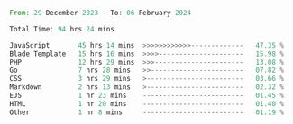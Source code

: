 
<!--START_SECTION:waka-->

```rust
From: 29 December 2023 - To: 06 February 2024

Total Time: 94 hrs 24 mins

JavaScript       45 hrs 14 mins  >>>>>>>>>>>>-------------   47.35 %
Blade Template   15 hrs 16 mins  >>>>---------------------   15.98 %
PHP              12 hrs 29 mins  >>>----------------------   13.08 %
Go               7 hrs 28 mins   >>-----------------------   07.82 %
CSS              3 hrs 29 mins   >------------------------   03.66 %
Markdown         2 hrs 13 mins   >------------------------   02.32 %
EJS              1 hr 23 mins    -------------------------   01.45 %
HTML             1 hr 20 mins    -------------------------   01.40 %
Other            1 hr 8 mins     -------------------------   01.19 %
```

<!--END_SECTION:waka-->
<!---
Abedmuh/Abedmuh is a ✨ special ✨ repository because its `README.md` (this file) appears on your GitHub profile.
You can click the Preview link to take a look at your changes.
--->
